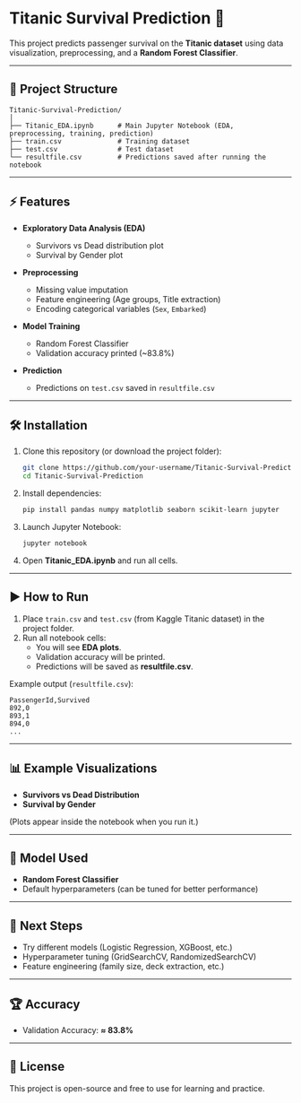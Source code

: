 # Titanic Survival Prediction 🚀  

This project predicts passenger survival on the **Titanic dataset** using data visualization, preprocessing, and a **Random Forest Classifier**.  


---

## 📂 Project Structure  

```
Titanic-Survival-Prediction/
│
├── Titanic_EDA.ipynb      # Main Jupyter Notebook (EDA, preprocessing, training, prediction)
├── train.csv              # Training dataset
├── test.csv               # Test dataset
└── resultfile.csv         # Predictions saved after running the notebook
```

---

## ⚡ Features  

- **Exploratory Data Analysis (EDA)**  
  - Survivors vs Dead distribution plot  
  - Survival by Gender plot  

- **Preprocessing**  
  - Missing value imputation  
  - Feature engineering (Age groups, Title extraction)  
  - Encoding categorical variables (`Sex`, `Embarked`)  

- **Model Training**  
  - Random Forest Classifier  
  - Validation accuracy printed (~83.8%)  

- **Prediction**  
  - Predictions on `test.csv` saved in `resultfile.csv`  

---

## 🛠️ Installation  

1. Clone this repository (or download the project folder):  
   ```bash
   git clone https://github.com/your-username/Titanic-Survival-Prediction.git
   cd Titanic-Survival-Prediction
   ```

2. Install dependencies:  
   ```bash
   pip install pandas numpy matplotlib seaborn scikit-learn jupyter
   ```

3. Launch Jupyter Notebook:  
   ```bash
   jupyter notebook
   ```

4. Open **Titanic_EDA.ipynb** and run all cells.  

---

## ▶️ How to Run  

1. Place `train.csv` and `test.csv` (from Kaggle Titanic dataset) in the project folder.  
2. Run all notebook cells:  
   - You will see **EDA plots**.  
   - Validation accuracy will be printed.  
   - Predictions will be saved as **resultfile.csv**.  

Example output (`resultfile.csv`):  

```
PassengerId,Survived
892,0
893,1
894,0
...
```

---

## 📊 Example Visualizations  

- **Survivors vs Dead Distribution**  
- **Survival by Gender**  

(Plots appear inside the notebook when you run it.)  

---

## 🤖 Model Used  

- **Random Forest Classifier**  
- Default hyperparameters (can be tuned for better performance)  

---

## 📌 Next Steps  

- Try different models (Logistic Regression, XGBoost, etc.)  
- Hyperparameter tuning (GridSearchCV, RandomizedSearchCV)  
- Feature engineering (family size, deck extraction, etc.)  

---

## 🏆 Accuracy  

- Validation Accuracy: **≈ 83.8%**  

---

## 📜 License  

This project is open-source and free to use for learning and practice.  

